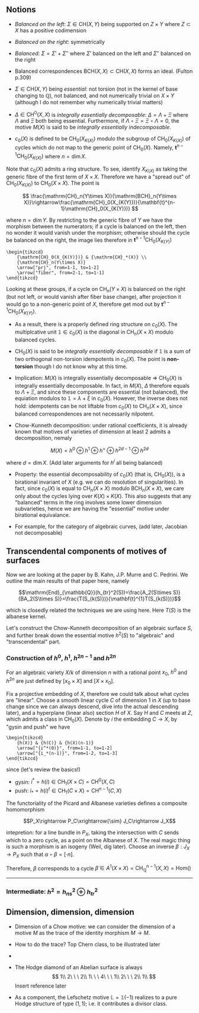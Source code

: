 ## Notions

- *Balanced on the left*: $\Sigma\in\mathrm{CH}(X,Y)$ being supported on $Z\times Y$ where $Z\subset X$ has a positive codimension

- *Balanced on the right*: symmetrically

- *Balanced*: $\Sigma=\Sigma'+\Sigma''$ where $\Sigma'$ balanced on the left and $\Sigma''$ balanced on the right

- Balanced correspondences $\mathrm{BCH}(X,X)\subset\mathrm{CH}(X,X)$ forms an ideal. (Fulton p.309)

- $\Sigma\in\mathrm{CH}(X,Y)$ being *essential*: not torsion (not in the kernel of base changing to $\mathbb{Q}$), not balanced, and not numerically trivial on $X\times Y$ (although I do not remember why numerically trivial matters)

- $\Delta\in\mathrm{CH}^0(X,X)$ is *integrally essentially decomposable*: $\Delta=\Lambda+\Xi$ where $\Lambda$ and $\Xi$ both being essential. Furthermore, if $\Lambda\circ\Xi=\Xi\circ\Lambda=0$, the motive $M(X)$ is said to be *integrally essentially indecomposable*.

- $c_0(X)$ is defined to be $\mathrm{CH}_0(X_{K(X)})$ modulo the subgroup of $\mathrm{CH}_0(X_{K(X)})$ of cycles which do not map to the generic point of $\mathrm{CH}_0(X)$. Namely, $\mathbf{t}^{n-1}\mathrm{CH}_0(X_{K(X)})$ where $n=\dim X$.

Note that $c_0(X)$ admits a ring structure. To see, identify $X_{K(X)}$ as taking the generic fibre of the first term of $X\times X$. Therefore we have a "spread out" of $\mathrm{CH}_0(X_{K(X)})$ to $\mathrm{CH}_0(X\times X)$. The point is 

$$ \frac{\mathrm{CH}_n(Y\times X)}{\mathrm{BCH}_n(Y\times X)}\rightarrow\frac{\mathrm{CH}_0(X_{K(Y)})}{\mathbf{t}^{n-1}\mathrm{CH}_0(X_{K(Y)})} $$

where $n=\dim Y$. By restricting to the generic fibre of $Y$ we have the morphism between the numerators; if a cycle is balanced on the left, then no wonder it would vanish under the morphism; otherwise should the cycle be balanced on the right, the image lies therefore in $\mathbf{t}^{n-1}\mathrm{CH}_0(X_{K(Y)})$ 

```rawlatex
\begin{tikzcd}
	{\mathrm{CH}_0(X_{K(Y)})} & {\mathrm{CH}_*(X)} \\
	{\mathrm{CH}_n(Y\times X)}
	\arrow["prj", from=1-1, to=1-2]
	\arrow["fiber", from=2-1, to=1-1]
\end{tikzcd}
```

Looking at these groups, if a cycle on $\mathrm{CH}_n(Y
\times X)$ is balanced on the right (but not left, or would vanish after fiber base change), after projection it would go to a non-generic point of $X$, therefore get mod out by $\mathbf{t}^{n-1}\mathrm{CH}_0(X_{K(Y)})$. 

- As a result, there is a properly defined ring structure on $c_0(X)$. The multiplcative unit $\mathbb{1}\in c_0(X)$ is the diagonal in $\mathrm{CH}_n(X\times X)$ modulo balanced cycles.

- $\mathrm{CH}_0(X)$ is said to be *integrally essentially decomposable* if $\mathbb{1}$ is a sum of two orthogonal non-torsion idempotents in $c_0(X)$. The point is **non-torsion** though I do not know why at this time.

- Implication: $M(X)$ is integrally essentially decomposable => $\mathrm{CH}_0(X)$ is integrally essentially decomposable. In fact, in $M(X)$, $\Delta$ therefore equals to $\Lambda+\Xi$, and since these components are essential (not balanced), the equiation modulos to $\mathbb{1}=\lambda+\xi$ in $c_0(X)$. However, the inverse does not hold: idempotents can be not liftable from $c_0(X)$ to $\mathrm{CH}_n(X\times X)$, since balanced correspondences are not necessarily nilpotent.

- Chow-Kunneth decomposition: under rational coefficients, it is already known that motives of varieties of dimension at least $2$ admits a decomposition, nemaly

$$ M(X)=h^0\oplus h^1\oplus h^+\oplus h^{2d-1}\oplus h^{2d} $$

where $d=\dim X$. (Add later arguments for $h^i$ all being balanced)

- Property: the essential decomposability of $c_0(X)$ (that is, $\mathrm{CH}_0(X)$), is a birational invariant of $X$ (e.g. we can do resolution of singularities). In fact, since $c_0(X)$ is equal to $\mathrm{CH}_n(X\times X)$ modulo $\mathrm{BCH}_n(X\times X)$, we care only about the cycles lying over $K(X)\times K(X)$. This also suggests that any "balanced" terms in the ring involves some lower dimension subvarieties, hence we are having the "essential" motive under birational equivalance.

- For example, for the category of algebraic curves, (add later, Jacobian not decomposable)

## Transcendental components of motives of surfaces

Now we are looking at the paper by B. Kahn, J.P. Murre and C. Pedrini. We outline the main results of that paper here, namely

$$\mathrm{End}_{\mathbb{Q}}(h_{tr}^2(S))=\frac{A_2(S\times S)}{BA_2(S\times S)}=\frac{T(S_{k(S)})}{\mathbf{t}^{1}T(S_{k(S)})}$$

which is closedly related the techniques we are using here. Here $T(S)$ is the albanese kernel.

Let's construct the Chow-Kunneth decomposition of an algebraic surface $S$, and further break down the essential motive $h^2(S)$ to "algebraic" and "transcendental" part.

### Construction of $h^0$, $h^1$, $h^{2n-1}$ and $h^{2n}$

For an algebraic variety $X/k$ of dimension $n$ with a rational point $x_0$, $h^0$ and $h^{2n}$ are just defined by $[x_0\times X]$ and $[X\times x_0]$. 

Fix a projective embedding of $X$, therefore we could talk about what cycles are "linear". Choose a smooth linear cycle $C$ of dimension $1$ in $X$ (up to base change since we can always descend, dive into the actual descending later), and a hyperplane (linear also) section $H$ of $X$. Say $H$ and $C$ meets at $Z$, which admits a class in $\mathrm{CH}_0(X)$. Denote by $i$ the embedding $C\rightarrow X$, by "gysin and push" we have 

```rawlatex
\begin{tikzcd}
	{h(X)} & {h(C)} & {h(X)(n-1)}
	\arrow["{i^*(0)}", from=1-1, to=1-2]
	\arrow["{i_*(n-1)}", from=1-2, to=1-3]
\end{tikzcd}
```
since (let's review the basics!)

- gysin: $i^*=h(i)\in\mathrm{CH}_1(X\times C)=\mathrm{CH}^0(X, C)$
- push: $i_*=h(i)^t\in\mathrm{CH}_1(C\times X)=\mathrm{CH}^{n-1}(C, X)$


The functoriality of the Picard and Albanese varieties defines a composite homomorphism

$$P_X\rightarrow P_C\xrightarrow{\sim} J_C\rightarrow J_X$$

intepretion: for a line bundle in $P_X$, taking the intersection with $C$ sends which to a zero cycle, as a point on the Albanese of $X$. The real magic thing is such a morphism is an isogeny (Weil, dig later). Choose an inverse $\beta:J_X\rightarrow P_X$ such that $\alpha\circ\beta=[\cdot n]$.

Therefore, $\beta$ corresponds to a cycle $\tilde{\beta}\in A^1(X\times X)=\mathrm{CH}_{\mathbb{Q}}^{n-1}(X,X)=\mathrm{Hom}()$

***






### Intermediate: $h^2=h_{ns}^2\oplus h_{tr}^2$




## Dimension, dimension, dimension

- Dimension of a Chow motive: we can consider the dimension of a motive $M$ as the trace of the identity morphism $M\rightarrow M$.


- How to do the trace? Top Chern class, to be illustrated later

- 

- The Hodge diamond of an Abelian surface is always
$$
	1\\
  2\ \ \ 2\\
1\ \ \ 4\ \ \ 1\\
  2\ \ \ 2\\
    1\\
$$
Insert reference later

- As a component, the Lefschetz motive $\mathbb{L}=\mathbb{1}(-1)$ realizes to a pure Hodge structure of type $(1,1)$; i.e. it contributes a divisor class.

